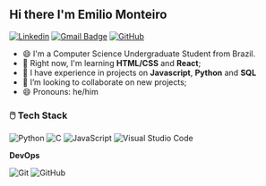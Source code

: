 ## Hi there I'm Emilio Monteiro


[![Linkedin](https://img.shields.io/badge/-EmilioMonteiro-blue?style=flat-square&logo=Linkedin&logoColor=white&link=https://www.linkedin.com/in/emilio-monteiro)](https://www.linkedin.com/in/emilio-monteiro)
[![Gmail Badge](https://img.shields.io/badge/-monteiroemilio@gmail.com-006bed?style=flat-square&logo=Gmail&logoColor=white&link=mailto:monteiroemilio@gmail.com)](mailto:monteiroemilio@gmail.com)
[![GitHub](https://img.shields.io/github/followers/emiliomonteiro?label=follow&style=social)](https://github.com/emiliomonteiro)


- 😄 I'm a Computer Science Undergraduate Student from Brazil. </br>
- 🌱 Right now, I'm learning **HTML/CSS** and **React**; </br>
- 🔭 I have experience in projects on **Javascript**, **Python** and **SQL**</br>
- 👯 I’m looking to collaborate on new projects;  </br>
- 😄 Pronouns: he/him



### 🖱️  Tech Stack

![Python](https://img.shields.io/static/v1?label=Python&message=%20&color=9cf&labelColor=grey&style=flat-square&logo=python&logoColor=white)
![C](https://img.shields.io/static/v1?label=C&message=%20&color=9cf&labelColor=grey&style=flat-square&logo=c&logoColor=white)
![JavaScript](https://img.shields.io/badge/-JavaScript-333333?style=flat&logo=javascript)
![Visual Studio Code](https://img.shields.io/badge/-Visual%20Studio%20Code-333333?style=flat&logo=visual-studio-code&logoColor=007ACC)

**DevOps**

![Git](https://img.shields.io/badge/-Git-333333?style=flat&logo=git)
![GitHub](https://img.shields.io/badge/-GitHub-333333?style=flat&logo=github)

<!--
**emiliomonteiro/emiliomonteiro** is a ✨ _special_ ✨ repository because its `README.md` (this file) appears on your GitHub profile.

Here are some ideas to get you started:

- 🔭 I’m currently working on ...
- 🌱 I’m currently learning ...
- 👯 I’m looking to collaborate on ...
- 🤔 I’m looking for help with ...
- 😄  Ask me about ...
- 📫 How to reach me: ...
- 😄 Pronouns: ...
- ⚡ Fun fact: ...
-->

